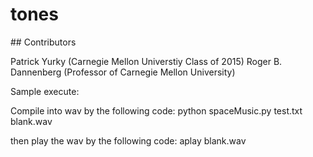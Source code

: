 # tones
<a name="headers"/>
## Contributors

Patrick Yurky (Carnegie Mellon Universtiy Class of 2015)
Roger B. Dannenberg (Professor of Carnegie Mellon University)


Sample execute:

Compile into wav by the following code:
    python spaceMusic.py test.txt blank.wav

then play the wav by the following code:
    aplay blank.wav
